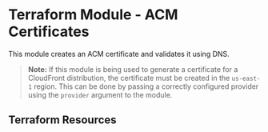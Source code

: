 # Terraform Module - ACM Certificates

This module creates an ACM certificate and validates it using DNS.

> **Note:** If this module is being used to generate a certificate for a CloudFront distribution, the certificate must be created in the `us-east-1` region. This can be done by passing a correctly configured provider using the `provider` argument to the module.

## Terraform Resources

<!-- BEGINNING OF PRE-COMMIT-TERRAFORM DOCS HOOK -->
<!-- END OF PRE-COMMIT-TERRAFORM DOCS HOOK -->
